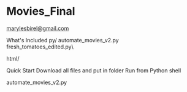 # Movies_Final

marylesbirel@gmail.com

What's Included
py/
	automate_movies_v2.py \
	fresh_tomatoes_edited.py\
	
html/


Quick Start
Download all files and put in folder
Run from Python shell

automate_movies_v2.py
